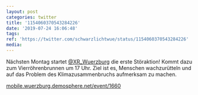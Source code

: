 ```yaml
---
layout: post
categories: twitter
title: '1154060370543284226'
date: '2019-07-24 16:06:48'
tags: 
ref: 'https://twitter.com/schwarzlichtwue/status/1154060370543284226'
media:
---
```

Nächsten Montag startet [@XR_Wuerzburg](https://twitter.com/XR_Wuerzburg) die erste Störaktion! Kommt dazu zum Vierröhrenbrunnen um 17 Uhr. Ziel ist es, Menschen wachzurütteln und auf das Problem des Klimazusammenbruchs aufmerksam zu machen.

[mobile.wuerzburg.demosphere.net/event/1660](https://mobile.wuerzburg.demosphere.net/event/1660) 

